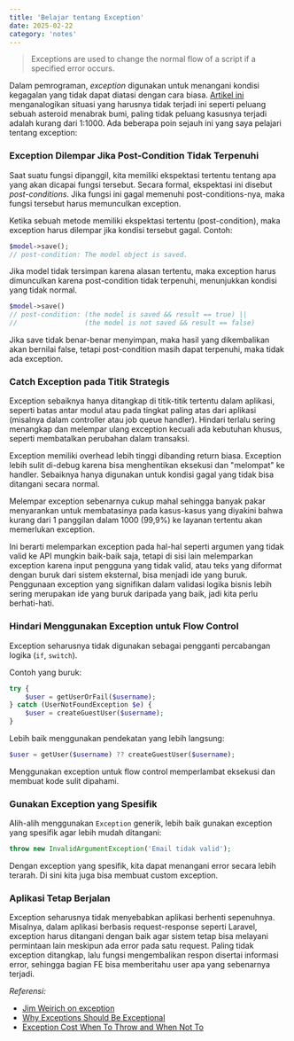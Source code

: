 ```yaml
---
title: 'Belajar tentang Exception'
date: 2025-02-22
category: 'notes'
---
```


> Exceptions are used to change the normal flow of a script if a specified error occurs.

Dalam pemrograman, _exception_ digunakan untuk menangani kondisi kegagalan yang tidak dapat diatasi dengan cara biasa. [Artikel ini](https://mattwarren.org/2016/12/20/Why-Exceptions-should-be-Exceptional/) menganalogikan situasi yang harusnya tidak terjadi ini seperti peluang sebuah asteroid menabrak bumi, paling tidak peluang kasusnya terjadi adalah kurang dari 1:1000. Ada beberapa poin sejauh ini yang saya pelajari tentang exception:

### Exception Dilempar Jika Post-Condition Tidak Terpenuhi

Saat suatu fungsi dipanggil, kita memiliki ekspektasi tertentu tentang apa yang akan dicapai fungsi tersebut. Secara formal, ekspektasi ini disebut _post-conditions_. Jika fungsi ini gagal memenuhi post-conditions-nya, maka fungsi tersebut harus memunculkan exception.

Ketika sebuah metode memiliki ekspektasi tertentu (post-condition), maka exception harus dilempar jika kondisi tersebut gagal. Contoh:

```php
$model->save();
// post-condition: The model object is saved.
```

Jika model tidak tersimpan karena alasan tertentu, maka exception harus dimunculkan karena post-condition tidak terpenuhi, menunjukkan kondisi yang tidak normal.

```php
$model->save()
// post-condition: (the model is saved && result == true) ||
//                 (the model is not saved && result == false)
```
Jika save tidak benar-benar menyimpan, maka hasil yang dikembalikan akan bernilai false, tetapi post-condition masih dapat terpenuhi, maka tidak ada exception.

### Catch Exception pada Titik Strategis

Exception sebaiknya hanya ditangkap di titik-titik tertentu dalam aplikasi, seperti batas antar modul atau pada tingkat paling atas dari aplikasi (misalnya dalam controller atau job queue handler). Hindari terlalu sering menangkap dan melempar ulang exception kecuali ada kebutuhan khusus, seperti membatalkan perubahan dalam transaksi.

Exception memiliki overhead lebih tinggi dibanding return biasa. Exception lebih sulit di-debug karena bisa menghentikan eksekusi dan "melompat" ke handler. Sebaiknya hanya digunakan untuk kondisi gagal yang tidak bisa ditangani secara normal.

Melempar exception sebenarnya cukup mahal sehingga banyak pakar menyarankan untuk membatasinya pada kasus-kasus yang diyakini bahwa kurang dari 1 panggilan dalam 1000 (99,9%) ke layanan tertentu akan memerlukan exception. 

Ini berarti melemparkan exception pada hal-hal seperti argumen yang tidak valid ke API mungkin baik-baik saja, tetapi di sisi lain melemparkan exception karena input pengguna yang tidak valid, atau teks yang diformat dengan buruk dari sistem eksternal, bisa menjadi ide yang buruk. Penggunaan exception yang signifikan dalam validasi logika bisnis lebih sering merupakan ide yang buruk daripada yang baik, jadi kita perlu berhati-hati.

### Hindari Menggunakan Exception untuk Flow Control

Exception seharusnya tidak digunakan sebagai pengganti percabangan logika (`if`, `switch`). 

Contoh yang buruk:

```php
try {
    $user = getUserOrFail($username);
} catch (UserNotFoundException $e) {
    $user = createGuestUser($username);
}
```

Lebih baik menggunakan pendekatan yang lebih langsung:

```php
$user = getUser($username) ?? createGuestUser($username);
```

Menggunakan exception untuk flow control memperlambat eksekusi dan membuat kode sulit dipahami.

### Gunakan Exception yang Spesifik
Alih-alih menggunakan `Exception` generik, lebih baik gunakan exception yang spesifik agar lebih mudah ditangani:

```php
throw new InvalidArgumentException('Email tidak valid');
```

Dengan exception yang spesifik, kita dapat menangani error secara lebih terarah. Di sini kita juga bisa membuat custom exception.

### Aplikasi Tetap Berjalan

Exception seharusnya tidak menyebabkan aplikasi berhenti sepenuhnya. Misalnya, dalam aplikasi berbasis request-response seperti Laravel, exception harus ditangani dengan baik agar sistem tetap bisa melayani permintaan lain meskipun ada error pada satu request. Paling tidak exception ditangkap, lalu fungsi mengembalikan respon disertai informasi error, sehingga bagian FE bisa memberitahu user apa yang sebenarnya terjadi.

*Referensi:*
- [Jim Weirich on exception](https://avdi.codes/jim-weirich-on-exceptions/)
- [Why Exceptions Should Be Exceptional](https://mattwarren.org/2016/12/20/Why-Exceptions-should-be-Exceptional/)
- [Exception Cost When To Throw and When Not To](https://learn.microsoft.com/en-us/archive/blogs/ricom/exception-cost-when-to-throw-and-when-not-to)